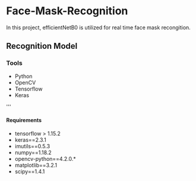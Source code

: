 # Face-Mask-Recognition
In this project, efficientNetB0 is utilized for real time face mask recongition. 


## Recognition Model



### Tools 
* Python
* OpenCV
* Tensorflow
* Keras


'''
#### Requirements 

- tensorflow > 1.15.2 
- keras==2.3.1
- imutils==0.5.3
- numpy==1.18.2
- opencv-python==4.2.0.*
- matplotlib==3.2.1
- scipy==1.4.1
